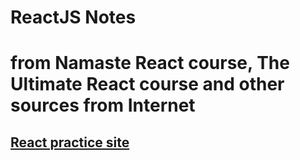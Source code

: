 # ReactJS Notes
# from Namaste React course, The Ultimate React course and other sources from Internet
## [React practice site](https://sunnymaharshi.github.io/react-practice/)